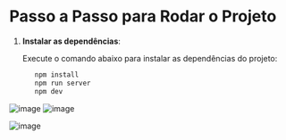 # Passo a Passo para Rodar o Projeto

1. **Instalar as dependências**:

   Execute o comando abaixo para instalar as dependências do projeto:

   ```bash
      npm install
      npm run server
      npm dev
   

![image](https://github.com/user-attachments/assets/906aeb8b-c7c1-4341-a562-dcea9b691a83)
![image](https://github.com/user-attachments/assets/9377ed14-e617-402d-9b67-4b12578a4597)

![image](https://github.com/user-attachments/assets/5750fdd8-a170-4f20-9e11-c049321e6ffb)


